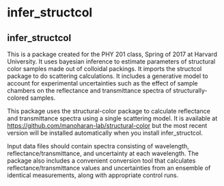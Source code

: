 # infer_structcol

infer_structcol
--------

This is a package created for the PHY 201 class, Spring of 2017 at Harvard University. It uses bayesian inference to estimate parameters of structural color samples made out of colloidal packings. It imports the structcol package to do scattering calculations. It includes a generative model to account for experimental uncertainties such as the effect of sample chambers on the reflectance and transmittance spectra of structurally-colored samples.

This package uses the structural-color package to calculate reflectance and transmittance spectra using a single scattering model. It is available at https://github.com/manoharan-lab/structural-color but the most recent version will be installed automatically when you install infer_structcol.

Input data files should contain spectra consisting of wavelength, reflectance/transmittance, and uncertainty at each wavelength. The package also includes a convenient conversion tool that calculates reflectance/transmittance values and uncertainties from an ensemble of identical measurements, along with appropriate control runs.
